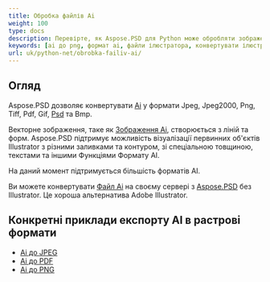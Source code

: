 ```yaml
---
title: Обробка файлів Ai
weight: 100
type: docs
description: Перевірте, як Aspose.PSD для Python може обробляти зображення AI. 
keywords: [ai до png, формат ai, файли ілюстратора, конвертувати ілюстратор, ai до pdf, ai до jpeg, ai до tiff, ai до psd, psd api, python, зразок коду]
url: uk/python-net/obrobka-failiv-ai/
---
```


## **Огляд**
Aspose.PSD дозволяє конвертувати [Ai](/psd/uk/net/ai-adobe-illustrator-format/) у формати Jpeg, Jpeg2000, Png, Tiff, Pdf, Gif, [Psd](https://reference.aspose.com/psd/python-net/aspose.psd.fileformats.psd/psdimage) та Bmp.

Векторне зображення, таке як [Зображення Ai](https://reference.aspose.com/psd/python-net/aspose.psd.fileformats.ai/aiimage), створюється з ліній та форм. Aspose.PSD підтримує можливість візуалізації первинних об'єктів Illustrator з різними заливками та контуром, зі спеціальною товщиною, текстами та іншими Функціями Формату AI. 

На даний момент підтримується більшість форматів AI.

Ви можете конвертувати [Файл Ai](/psd/uk/net/ai-adobe-illustrator-format/) на своєму сервері з [Aspose.PSD](https://products.aspose.com/psd/python-net) без Illustrator. Це хороша альтернатива Adobe Illustrator.

## **Конкретні приклади експорту AI в растрові формати**
- [Ai до JPEG](/psd/uk/python-net/convert/ai-to-jpg/)
- [Ai до PDF](/psd/uk/python-net/convert/ai-to-pdf/)
- [Ai до PNG](/psd/uk/python-net/convert/ai-to-png/)
